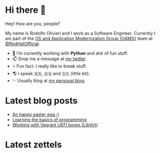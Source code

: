 # Hi there 👋

Hey! How are you, people?

My name is Rodolfo Olivieri and I work as a Software Engineer. Currently I am part of the [OS and Application Modernization Group (OAMG)](https://github.com/oamg) team at [@RedHatOfficial](https://redhat.com).
 
- 🔭 I’m currently working with **Python** and alot of fun stuff.
- 📫 Drop me a message at [my twitter](https://twitter.com/r0x0d)
- ⚡ Fun fact: I really like to break stuff. 
- 🌎 I speak 🇧🇷, 🇬🇧 and 🇩🇪 (little bit).
- ✨ Usually blog at [my personal blog](https://r0x0d.github.io);

# Latest blog posts
<!-- BLOG:START -->
- [An happy easter egg :&rpar;](https://r0x0d.github.io/blog/an-happy-easter-egg.html)
- [Learning the basics of programming](https://r0x0d.github.io/blog/learning-basics-of-programming.html)
- [Working with Vagrant UEFI boxes &lpar;LibVirt&rpar;](https://r0x0d.github.io/blog/vagrant-uefi-boxes.html)
<!-- BLOG:END -->
 
 # Latest zettels
 <!-- ZETTELKASTEN:START -->
 <!-- ZETTELKASTEN:END -->


